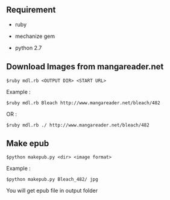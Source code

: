 ## Requirement

* ruby
* mechanize gem

* python 2.7

## Download Images from mangareader.net

	$ruby mdl.rb <OUTPUT DIR> <START URL>

Example :

	$ruby mdl.rb Bleach http://www.mangareader.net/bleach/482

OR :

	$ruby mdl.rb ./ http://www.mangareader.net/bleach/482

## Make epub

	$python makepub.py <dir> <image format>

Example :

	$python makepub.py Bleach_482/ jpg

You will get epub file in output folder